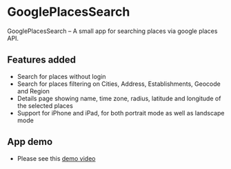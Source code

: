 # GooglePlacesSearch

GooglePlacesSearch – A small app for searching places via google places API.

## Features added
- Search for places without login
- Search for places filtering on Cities, Address, Establishments, Geocode and Region
- Details page showing name, time zone, radius, latitude and longitude of the selected places
- Support for iPhone and iPad, for both portrait mode as well as landscape mode

## App demo

- Please see this [demo video](https://github.com/himi1/GooglePlacesSearch/blob/master/appvideo720p.mp4)
